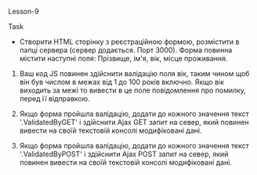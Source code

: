 Lesson-9


Task
- Створити HTML сторінку з реєстраційною формою, розмістити в папці сервера (сервер додається. Порт 3000). Форма повинна містити наступні поля: Прізвище, ім'я, вік, місце проживання.



1) Ваш код JS повинен здійснити валідацію поля вік, таким чином щоб він був числом в межах від 1 до 100 років включно. Якщо вік виходить за межі то вивести в це поле повідомлення про помилку, перед її відправкою.



2) Якщо форма пройшла валідацію, додати до кожного значення текст '.ValidatedByGET' і здійснити Ajax GET запит на север, який повинен вивести на своїй текстовій консолі модифіковані дані. 



3) Якщо форма пройшла валідацію, додати до кожного значення текст '.ValidatedByPOST' і здійснити Ajax POST запит на север, який повинен вивести на своїй текстовій консолі модифіковані дані. 
